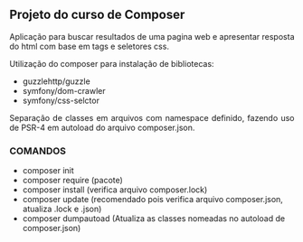 ## Projeto do curso de Composer

<p align="justify">Aplicação para buscar resultados de uma pagina web e apresentar resposta do html com base em tags e seletores css.</p>

Utilização do composer para instalação de bibliotecas:
- guzzlehttp/guzzle
- symfony/dom-crawler
- symfony/css-selctor

<p align="justify"> Separação de classes em arquivos com namespace definido, fazendo uso de PSR-4 em autoload do arquivo composer.json. </p>

### COMANDOS
- composer init
- composer require (pacote)
- composer install (verifica arquivo composer.lock)
- composer update  (recomendado pois verifica arquivo composer.json, atualiza .lock e .json)
- composer dumpautoad (Atualiza as classes nomeadas no autoload de composer.json)